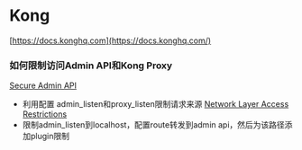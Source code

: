 # Kong

[https://docs.konghq.com](https://docs.konghq.com/)


### 如何限制访问Admin API和Kong Proxy
[Secure Admin API](https://docs.konghq.com/1.3.x/secure-admin-api/)
- 利用配置 admin_listen和proxy_listen限制请求来源
[Network Layer Access Restrictions](https://docs.konghq.com/1.3.x/secure-admin-api/#network-layer-access-restrictions)
- 限制admin_listen到localhost，配置route转发到admin api，然后为该路径添加plugin限制

<!--stackedit_data:
eyJoaXN0b3J5IjpbLTQxODQwNTIyOCwtOTM2MDU1NzQzLDczMD
k5ODExNl19
-->